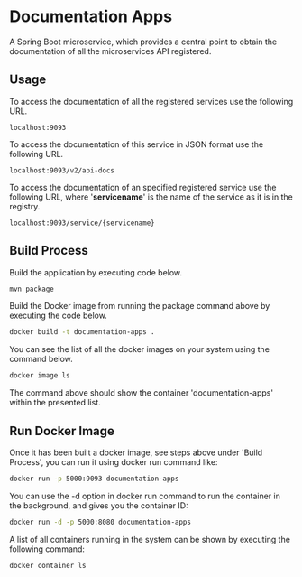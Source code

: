 # Documentation Apps
A Spring Boot microservice, which provides a central point to obtain the documentation of all the microservices API registered.


## Usage
To access the documentation of all the registered services use the following URL.

```
localhost:9093
```

To access the documentation of this service in JSON format use the following URL.

```
localhost:9093/v2/api-docs
```

To access the documentation of an specified registered service use the following URL, where '__servicename__' is the name of the service as it is in the registry.

```
localhost:9093/service/{servicename}
```

## Build Process
Build the application by executing code below.

```bash
mvn package
```

Build the Docker image from running the package command above by executing the code below.

```bash
docker build -t documentation-apps .
```

You can see the list of all the docker images on your system using the command below.

```bash
docker image ls
```
The command above should show the container 'documentation-apps' within the presented list.


## Run Docker Image
Once it has been built a docker image, see steps above under 'Build Process', you can run it using docker run command like:

```bash
docker run -p 5000:9093 documentation-apps
```

You can use the -d option in docker run command to run the container in the background, and gives you the container ID:

```bash
docker run -d -p 5000:8080 documentation-apps
```

A list of all containers running in the system can be shown by executing the following command:

```bash
docker container ls
```
